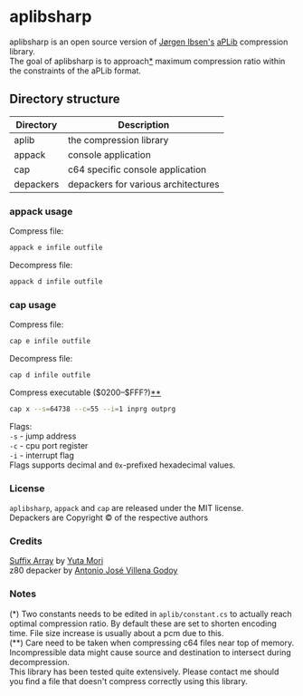 # aplibsharp
aplibsharp is an open source version of [Jørgen Ibsen's](https://github.com/jibsen) [aPLib](http://ibsensoftware.com/products_aPLib.html) compression library.  
The goal of aplibsharp is to approach[*](#notes) maximum compression ratio within the constraints of the aPLib format.  
## Directory structure
|Directory| Description|
|-|-|
|aplib |the compression library|
|appack|console application|
|cap|c64 specific console application|
|depackers|depackers for various architectures|
### appack usage
Compress file:
```sh
appack e infile outfile
```
Decompress file:
```sh
appack d infile outfile
```
### cap usage
Compress file:
```sh
cap e infile outfile
```
Decompress file:
```sh
cap d infile outfile
```
Compress executable (\$0200&ndash;\$FFF?)[**](#notes)
```sh
cap x --s=64738 --c=55 --i=1 inprg outprg
```
Flags:  
`-s` - jump address  
`-c` - cpu port register  
`-i` - interrupt flag  
Flags supports decimal and `0x`-prefixed hexadecimal values.  
### License
`aplibsharp`, `appack` and `cap` are released under the MIT license.  
Depackers are Copyright &copy; of the respective authors
### Credits
[Suffix Array](https://sites.google.com/site/yuta256/sais) by [Yuta Mori](https://github.com/y-256)  
z80 depacker by [Antonio José Villena Godoy](https://github.com/antoniovillena)  
### Notes
(*) Two constants needs to be edited in `aplib/constant.cs` to actually reach optimal compression ratio. By default these are set to shorten encoding time. File size increase is usually about a pcm due to this.  
(**) Care need to be taken when compressing c64 files near top of memory. Incompressible data might cause source and destination to intersect during decompression.  
This library has been tested quite extensively. Please contact me should you find a file that doesn't compress correctly using this library.  

